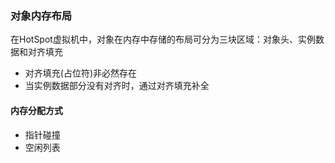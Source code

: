 ### 对象内存布局

在HotSpot虚拟机中，对象在内存中存储的布局可分为三块区域：对象头、实例数据和对齐填充

* 对齐填充\(占位符\)非必然存在
* 当实例数据部分没有对齐时，通过对齐填充补全

#### 内存分配方式

* 指针碰撞
* 空闲列表



